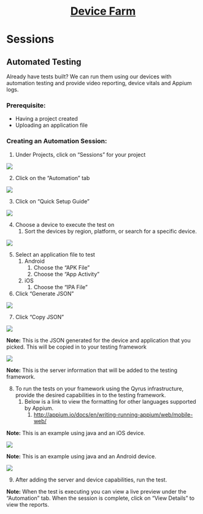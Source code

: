 <h1 style="text-align: center; text-decoration:underline; font-weight: bold;">Device Farm</h1>

# Sessions

## Automated Testing<!-- {docsify-ignore} --> 
Already have tests built? We can run them using our devices with automation testing and provide video reporting, device vitals and Appium logs.
### Prerequisite:
- Having a project created
- Uploading an application file
### Creating an Automation Session:
1. Under Projects, click on “Sessions” for your project

![](../../../_media/_devicefarmimgs/Aspose.Words.a5ba35ee-3494-4720-8f8c-7cedbeae1812.013.png)

2. Click on the “Automation” tab

![](../../../_media/_devicefarmimgs/Aspose.Words.a5ba35ee-3494-4720-8f8c-7cedbeae1812.038.png)

3. Click on “Quick Setup Guide”

![](../../../_media/_devicefarmimgs/Aspose.Words.a5ba35ee-3494-4720-8f8c-7cedbeae1812.039.png)

4. Choose a device to execute the test on
   1. Sort the devices by region, platform, or search for a specific device.

![](../../../_media/_devicefarmimgs/Aspose.Words.a5ba35ee-3494-4720-8f8c-7cedbeae1812.040.png)

5. Select an application file to test
   1. Android
      1. Choose the “APK File”
      1. Choose the “App Activity”
   1. iOS
      1. Choose the “IPA File”
6. Click “Generate JSON”

![](../../../_media/_devicefarmimgs/Aspose.Words.a5ba35ee-3494-4720-8f8c-7cedbeae1812.041.png)

7. Click “Copy JSON”

![](../../../_media/_devicefarmimgs/Aspose.Words.a5ba35ee-3494-4720-8f8c-7cedbeae1812.042.png)

**Note:** This is the JSON generated for the device and application that you picked. This will be copied in to your testing framework

![](../../../_media/_devicefarmimgs/Aspose.Words.a5ba35ee-3494-4720-8f8c-7cedbeae1812.043.png)

**Note:** This is the server information that will be added to the testing framework.

8. To run the tests on your framework using the Qyrus infrastructure, provide the desired capabilities in to the testing framework.
   1. Below is a link to view the formatting for other languages supported by Appium.
      1. <http://appium.io/docs/en/writing-running-appium/web/mobile-web/>

**Note:** This is an example using java and an iOS device.

![](../../../_media/_devicefarmimgs/Aspose.Words.a5ba35ee-3494-4720-8f8c-7cedbeae1812.044.png)

**Note:** This is an example using java and an Android device.

![](../../../_media/_devicefarmimgs/Aspose.Words.a5ba35ee-3494-4720-8f8c-7cedbeae1812.045.png)

9. After adding the server and device capabilities, run the test.

**Note:** When the test is executing you can view a live preview under the “Automation” tab. When the session is complete, click on “View Details” to view the reports.